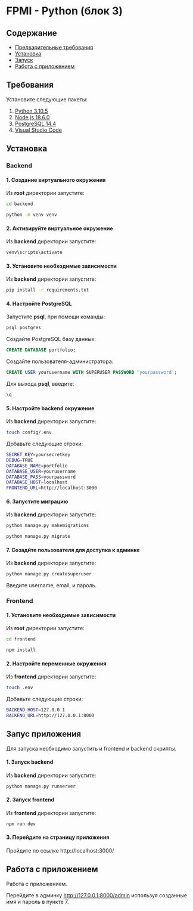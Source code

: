 # FPMI - Python (блок 3)

## Содержание
- [Предварительные требования](#Требования)
- [Установка](#Установка)
- [Запуск](#Запуск)
- [Работа с приложением](#Работа-с-приложением)

## Требования

Установите следующие пакеты:

1. [Python 3.10.5](https://www.python.org/downloads/)
2. [Node.js 18.6.0](https://nodejs.org/en/)
3. [PostgreSQL 14.4](https://www.postgresql.org/download/)
4. [Visual Studio Code](https://code.visualstudio.com/download)

## Установка

### Backend

#### 1. Создание виртуального окружения

Из **root** директории запустите:

```bash
cd backend
```
```bash
python -m venv venv
```

#### 2. Активируйте виртуальное окружение

Из **backend** директории запустите:

```bash
venv\scripts\activate
```

#### 3. Установите необходимые зависимости

Из **backend** директории запустите:

```bash
pip install -r requirements.txt
```

#### 4. Настройте PostgreSQL 


Запустите **psql**, при помощи команды:

```bash
psql postgres
```

Создайте PostgreSQL базу данных:

```sql
CREATE DATABASE portfolio;
```

Создайте пользователя-администратора:

```sql
CREATE USER yourusername WITH SUPERUSER PASSWORD 'yourpassword';
```

Для выхода **psql**, введите:

```bash
\q
```

#### 5. Настройте backend окружение

Из **backend** директории запустите:

```bash
touch config/.env
```

Добавьте следующие строки:

```bash
SECRET_KEY=yoursecretkey
DEBUG=TRUE
DATABASE_NAME=portfolio
DATABASE_USER=yourusername
DATABASE_PASS=yourpassword
DATABASE_HOST=localhost
FRONTEND_URL=http://localhost:3000
```

#### 6. Запустите миграцию

Из **backend** директории запустите:

```bash
python manage.py makemigrations
```
```bash
python manage.py migrate
```

#### 7. Созадйте пользователя для доступка к админке

Из **backend** директории запустите:

```bash
python manage.py createsuperuser
```

Введите username, email, и пароль.

### Frontend

#### 1. Установите необходимые зависимости

Из **root** директории запустите:

```bash
cd frontend
```
```bash
npm install
```

#### 2. Настройте переменные окружения

Из **frontend** директории запустите:

```bash
touch .env
```

Добавьте следующие строки:

```bash
BACKEND_HOST=127.0.0.1
BACKEND_URL=http://127.0.0.1:8000
```

## Запус приложения

Для запуска необходимо запустить и frontend и backend скрипты.

#### 1. Запуск backend

Из **backend** директории запустите:

```bash
python manage.py runserver
```

#### 2. Запуск frontend

Из **frontend** директории запустите:

```bash
npm run dev
```

#### 3. Перейдите на страницу приложения

Пройдите по ссылке http://localhost:3000/ 


## Работа с приложением

Работа с приложением.

Перейдите в админку http://127.0.0.1:8000/admin используя созданные имя и пароль в пункте 7.

